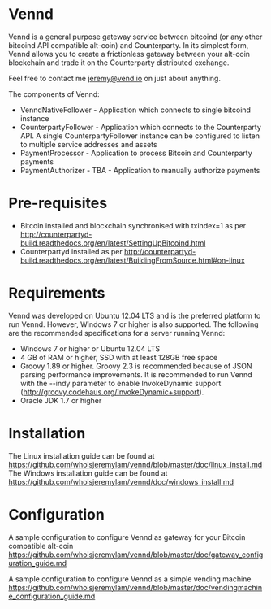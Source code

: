 Vennd
=====

Vennd is a general purpose gateway service between bitcoind (or any other bitcoind API compatible alt-coin) and Counterparty. In its simplest form, Vennd allows you to create a frictionless gateway between your alt-coin blockchain and trade it on the Counterparty distributed exchange.

Feel free to contact me jeremy@vend.io on just about anything.


The components of Vennd:
* VenndNativeFollower - Application which connects to single bitcoind instance
* CounterpartyFollower - Application which connects to the Counterparty API. A single CounterpartyFollower instance can be configured to listen to multiple service addresses and assets
* PaymentProcessor - Application to process Bitcoin and Counterparty payments
* PaymentAuthorizer - TBA - Application to manually authorize payments


Pre-requisites
==============
* Bitcoin installed and blockchain synchronised with txindex=1 as per http://counterpartyd-build.readthedocs.org/en/latest/SettingUpBitcoind.html
* Counterpartyd installed as per http://counterpartyd-build.readthedocs.org/en/latest/BuildingFromSource.html#on-linux


Requirements
============
Vennd was developed on Ubuntu 12.04 LTS and is the preferred platform to run Vennd. However, Windows 7 or higher is also supported. The following are the recommended specifications for a server running Vennd:

* Windows 7 or higher or Ubuntu 12.04 LTS
* 4 GB of RAM or higher, SSD with at least 128GB free space
* Groovy 1.89 or higher. Groovy 2.3 is recommended because of JSON parsing performance improvements. It is recommended to run Vennd with the --indy parameter to enable InvokeDynamic support (http://groovy.codehaus.org/InvokeDynamic+support).
* Oracle JDK 1.7 or higher


Installation
============
The Linux installation guide can be found at https://github.com/whoisjeremylam/vennd/blob/master/doc/linux_install.md
The Windows installation guide can be found at https://github.com/whoisjeremylam/vennd/doc/windows_install.md


Configuration
=============
A sample configuration to configure Vennd as gateway for your Bitcoin compatible alt-coin https://github.com/whoisjeremylam/vennd/blob/master/doc/gateway_configuration_guide.md

A sample configuration to configure Vennd as a simple vending machine
https://github.com/whoisjeremylam/vennd/blob/master/doc/vendingmachine_configuration_guide.md
